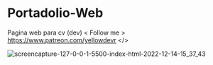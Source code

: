 # Portadolio-Web
Pagina web para cv (dev)
< Follow me > https://www.patreon.com/yellowdevr </>

![screencapture-127-0-0-1-5500-index-html-2022-12-14-15_37_43](https://user-images.githubusercontent.com/119133109/207698095-dc4a6d55-9e67-4aab-af5c-b86afc6d33a2.png)




